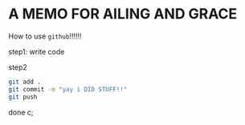 # A MEMO FOR AILING AND GRACE

How to use `github`!!!!!!

step1: write code

step2

```bash
git add .
git commit -m "yay i DID STUFF!!"
git push
```

done c;
